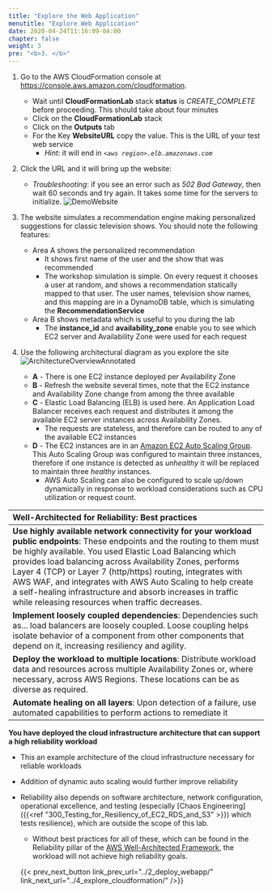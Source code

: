 ```yaml
---
title: "Explore the Web Application"
menutitle: "Explore Web Application"
date: 2020-04-24T11:16:09-04:00
chapter: false
weight: 3
pre: "<b>3. </b>"
---
```


1. Go to the AWS CloudFormation console at <https://console.aws.amazon.com/cloudformation>.
    * Wait until **CloudFormationLab** stack **status** is _CREATE_COMPLETE_ before proceeding. This should take about four minutes
    * Click on the **CloudFormationLab** stack
    * Click on the **Outputs** tab
    * For the Key **WebsiteURL** copy the value.  This is the URL of your test web service
      * _Hint_: it will end in _`<aws region>.elb.amazonaws.com`_
    

1. Click the URL and it will bring up the website: 
    * _Troubleshooting_: if you see an error such as _502 Bad Gateway_, then wait 60 seconds and try again. It takes some time for the servers to initialize.
      ![DemoWebsite](/Reliability/300_Health_Checks_and_Dependencies/Images/DemoWebsite.png)

1. The website simulates a recommendation engine making personalized suggestions for classic television shows. You should note the following features:
      * Area A shows the personalized recommendation
          * It shows first name of the user and the show that was recommended
          * The workshop simulation is simple. On every request it chooses a user at random, and shows a recommendation statically mapped to that user. The user names, television show names, and this mapping are in a DynamoDB table, which is simulating the **RecommendationService**
      * Area B shows metadata which is useful to you during the lab
          * The **instance_id** and **availability_zone** enable you to see which EC2 server and Availability Zone were used for each request

1. Use the following architectural diagram as you explore the site
    ![ArchitectureOverviewAnnotated](/Reliability/100_Deploy_CloudFormation/Images/ArchitectureOverviewAnnotated.png)
    * **A** - There is one EC2 instance deployed per Availability Zone
    * **B** - Refresh the website several times, note that the EC2 instance and Availability Zone change from among the three available
    * **C** - Elastic Load Balancing (ELB) is used here.  An Application Load Balancer receives each request and distributes it among the available EC2 server instances across Availability Zones.
        * The requests are stateless, and therefore can be routed to any of the available EC2 instances
    * **D** - The EC2 instances are in an [Amazon EC2 Auto Scaling Group](http://aws.amazon.com/ec2/autoscaling). This Auto Scaling Group was configured to maintain three instances, therefore if one instance is detected as _unhealthy_ it will be replaced to maintain three _healthy_ instances.
        * AWS Auto Scaling can also be configured to scale up/down dynamically in response to workload considerations such as CPU utilization or request count.

|Well-Architected for Reliability: Best practices|
|:--|
|**Use highly available network connectivity for your workload public endpoints**: These endpoints and the routing to them must be highly available. You used Elastic Load Balancing which provides load balancing across Availability Zones, performs Layer 4 (TCP) or Layer 7 (http/https) routing, integrates with AWS WAF, and integrates with AWS Auto Scaling to help create a self-healing infrastructure and absorb increases in traffic while releasing resources when traffic decreases.|
|**Implement loosely coupled dependencies**: Dependencies such as... load balancers are loosely coupled. Loose coupling helps isolate behavior of a component from other components that depend on it, increasing resiliency and agility.|
|**Deploy the workload to multiple locations**: Distribute workload data and resources across multiple Availability Zones or, where necessary, across AWS Regions. These locations can be as diverse as required.|
|**Automate healing on all layers**: Upon detection of a failure, use automated capabilities to perform actions to remediate it|

**You have deployed the cloud infrastructure architecture that can support a high reliability workload**

* This an example architecture of the cloud infrastructure necessary for reliable workloads
* Addition of dynamic auto scaling would further improve reliability
* Reliability also depends on software architecture, network configuration, operational excellence, and testing (especially [Chaos Engineering]({{<ref "300_Testing_for_Resiliency_of_EC2_RDS_and_S3" >}}) which tests resilience), which are outside the scope of this lab. 
  * Without best practices for all of these, which can be found in the Reliability pillar of the [AWS Well-Architected Framework](https://aws.amazon.com/architecture/well-architected/), the workload will not achieve high reliability goals.

  {{< prev_next_button link_prev_url="../2_deploy_webapp/" link_next_url="../4_explore_cloudformation/" />}}

